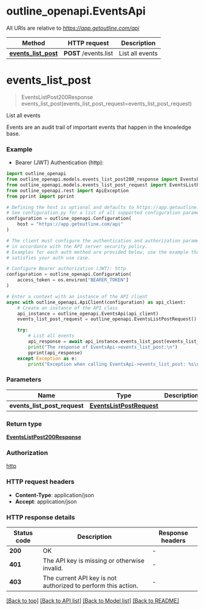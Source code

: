 # outline_openapi.EventsApi

All URIs are relative to *https://app.getoutline.com/api*

Method | HTTP request | Description
------------- | ------------- | -------------
[**events_list_post**](EventsApi.md#events_list_post) | **POST** /events.list | List all events


# **events_list_post**
> EventsListPost200Response events_list_post(events_list_post_request=events_list_post_request)

List all events

Events are an audit trail of important events that happen in the knowledge base.

### Example

* Bearer (JWT) Authentication (http):

```python
import outline_openapi
from outline_openapi.models.events_list_post200_response import EventsListPost200Response
from outline_openapi.models.events_list_post_request import EventsListPostRequest
from outline_openapi.rest import ApiException
from pprint import pprint

# Defining the host is optional and defaults to https://app.getoutline.com/api
# See configuration.py for a list of all supported configuration parameters.
configuration = outline_openapi.Configuration(
    host = "https://app.getoutline.com/api"
)

# The client must configure the authentication and authorization parameters
# in accordance with the API server security policy.
# Examples for each auth method are provided below, use the example that
# satisfies your auth use case.

# Configure Bearer authorization (JWT): http
configuration = outline_openapi.Configuration(
    access_token = os.environ["BEARER_TOKEN"]
)

# Enter a context with an instance of the API client
async with outline_openapi.ApiClient(configuration) as api_client:
    # Create an instance of the API class
    api_instance = outline_openapi.EventsApi(api_client)
    events_list_post_request = outline_openapi.EventsListPostRequest() # EventsListPostRequest |  (optional)

    try:
        # List all events
        api_response = await api_instance.events_list_post(events_list_post_request=events_list_post_request)
        print("The response of EventsApi->events_list_post:\n")
        pprint(api_response)
    except Exception as e:
        print("Exception when calling EventsApi->events_list_post: %s\n" % e)
```



### Parameters


Name | Type | Description  | Notes
------------- | ------------- | ------------- | -------------
 **events_list_post_request** | [**EventsListPostRequest**](EventsListPostRequest.md)|  | [optional] 

### Return type

[**EventsListPost200Response**](EventsListPost200Response.md)

### Authorization

[http](../README.md#http)

### HTTP request headers

 - **Content-Type**: application/json
 - **Accept**: application/json

### HTTP response details

| Status code | Description | Response headers |
|-------------|-------------|------------------|
**200** | OK |  -  |
**401** | The API key is missing or otherwise invalid. |  -  |
**403** | The current API key is not authorized to perform this action. |  -  |

[[Back to top]](#) [[Back to API list]](../README.md#documentation-for-api-endpoints) [[Back to Model list]](../README.md#documentation-for-models) [[Back to README]](../README.md)

